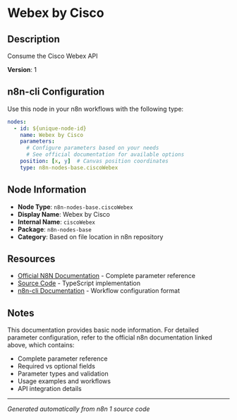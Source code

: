 # Webex by Cisco

## Description

Consume the Cisco Webex API

**Version**: 1

## n8n-cli Configuration

Use this node in your n8n workflows with the following type:

```yaml
nodes:
  - id: ${unique-node-id}
    name: Webex by Cisco
    parameters:
      # Configure parameters based on your needs
      # See official documentation for available options
    position: [x, y]  # Canvas position coordinates
    type: n8n-nodes-base.ciscoWebex
```

## Node Information

- **Node Type**: `n8n-nodes-base.ciscoWebex`
- **Display Name**: Webex by Cisco
- **Internal Name**: `ciscoWebex`
- **Package**: `n8n-nodes-base`
- **Category**: Based on file location in n8n repository

## Resources

- [Official N8N Documentation](https://docs.n8n.io/integrations/builtin/app-nodes/n8n-nodes-base.ciscowebex/) - Complete parameter reference
- [Source Code](https://github.com/n8n-io/n8n/blob/master/packages/nodes-base/nodes/Cisco/Webex/CiscoWebex.node.ts) - TypeScript implementation
- [n8n-cli Documentation](https://github.com/edenreich/n8n-cli) - Workflow configuration format

## Notes

This documentation provides basic node information. For detailed parameter configuration, 
refer to the official n8n documentation linked above, which contains:

- Complete parameter reference
- Required vs optional fields
- Parameter types and validation
- Usage examples and workflows
- API integration details

---
*Generated automatically from n8n 1 source code*
